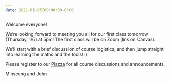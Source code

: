 ```yaml
---
date: 2021-01-05T00:00:00-8:00
---
```

Welcome everyone!


We’re looking forward to meeting you all for our first class tomorrow (Thursday, 1/6) at 5pm! The first class will be on Zoom (link on Canvas).

We’ll start with a brief discussion of course logistics, and then jump straight into learning the maths and the tools! :)


Please register to our [Piazza](https://piazza.com/stanford/winter2022/nepr209) for all course discussions and announcements.


Minseung and John
